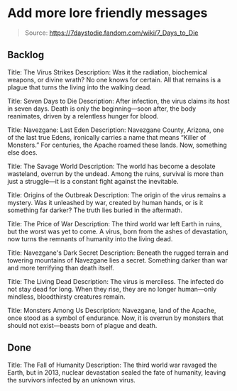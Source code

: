 # Add more lore friendly messages

> Source: https://7daystodie.fandom.com/wiki/7_Days_to_Die

## Backlog

Title: The Virus Strikes
Description: Was it the radiation, biochemical weapons, or divine wrath? No one knows for certain. All that remains is a plague that turns the living into the walking dead.

Title: Seven Days to Die
Description: After infection, the virus claims its host in seven days. Death is only the beginning—soon after, the body reanimates, driven by a relentless hunger for blood.

Title: Navezgane: Last Eden
Description: Navezgane County, Arizona, one of the last true Edens, ironically carries a name that means “Killer of Monsters.” For centuries, the Apache roamed these lands. Now, something else does.

Title: The Savage World
Description: The world has become a desolate wasteland, overrun by the undead. Among the ruins, survival is more than just a struggle—it is a constant fight against the inevitable.

Title: Origins of the Outbreak
Description: The origin of the virus remains a mystery. Was it unleashed by war, created by human hands, or is it something far darker? The truth lies buried in the aftermath.

Title: The Price of War
Description: The third world war left Earth in ruins, but the worst was yet to come. A virus, born from the ashes of devastation, now turns the remnants of humanity into the living dead.

Title: Navezgane's Dark Secret
Description: Beneath the rugged terrain and towering mountains of Navezgane lies a secret. Something darker than war and more terrifying than death itself.

Title: The Living Dead
Description: The virus is merciless. The infected do not stay dead for long. When they rise, they are no longer human—only mindless, bloodthirsty creatures remain.

Title: Monsters Among Us
Description: Navezgane, land of the Apache, once stood as a symbol of endurance. Now, it is overrun by monsters that should not exist—beasts born of plague and death.

## Done
Title: The Fall of Humanity
Description: The third world war ravaged the Earth, but in 2013, nuclear devastation sealed the fate of humanity, leaving the survivors infected by an unknown virus.

